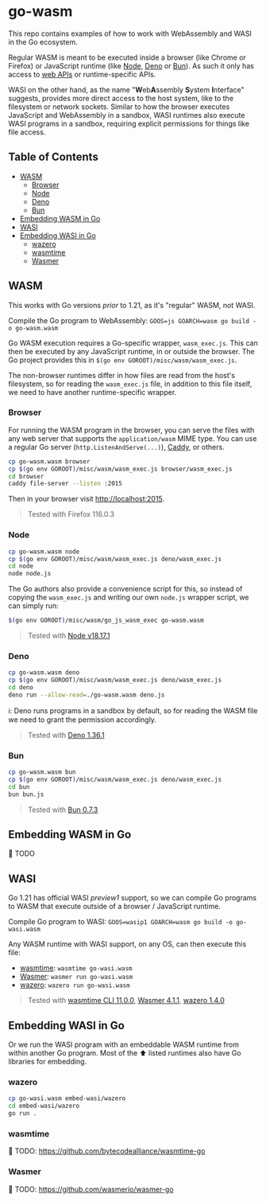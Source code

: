 # go-wasm

This repo contains examples of how to work with WebAssembly and WASI in the Go ecosystem.

Regular WASM is meant to be executed inside a browser (like Chrome or Firefox) or JavaScript runtime (like [Node](https://nodejs.org), [Deno](https://deno.land/) or [Bun](https://bun.sh/)). As such it only has access to [web APIs](https://developer.mozilla.org/en-US/docs/Web/API) or runtime-specific APIs.

WASI on the other hand, as the name "**W**eb**A**ssembly **S**ystem **I**nterface" suggests, provides more direct access to the host system, like to the filesystem or network sockets. Similar to how the browser executes JavaScript and WebAssembly in a sandbox, WASI runtimes also execute WASI programs in a sandbox, requiring explicit permissions for things like file access.

## Table of Contents

- [WASM](#wasm)
  - [Browser](#browser)
  - [Node](#node)
  - [Deno](#deno)
  - [Bun](#bun)
- [Embedding WASM in Go](#embedding-wasm-in-go)
- [WASI](#wasi)
- [Embedding WASI in Go](#embedding-wasi-in-go)
  - [wazero](#wazero)
  - [wasmtime](#wasmtime)
  - [Wasmer](#wasmer)

## WASM

This works with Go versions *prior* to 1.21, as it's "regular" WASM, not WASI.

Compile the Go program to WebAssembly: `GOOS=js GOARCH=wasm go build -o go-wasm.wasm`

Go WASM execution requires a Go-specific wrapper, `wasm_exec.js`. This can then be executed by any JavaScript runtime, in or outside the browser. The Go project provides this in `$(go env GOROOT)/misc/wasm/wasm_exec.js`.

The non-browser runtimes differ in how files are read from the host's filesystem, so for reading the `wasm_exec.js` file, in addition to this file itself, we need to have another runtime-specific wrapper.

### Browser

For running the WASM program in the browser, you can serve the files with any web server that supports the `application/wasm` MIME type. You can use a regular Go server (`http.ListenAndServe(...)`), [Caddy](https://caddyserver.com/), or others.

```bash
cp go-wasm.wasm browser
cp $(go env GOROOT)/misc/wasm/wasm_exec.js browser/wasm_exec.js
cd browser
caddy file-server --listen :2015
```

Then in your browser visit <http://localhost:2015>.

> Tested with Firefox 116.0.3

### Node

```bash
cp go-wasm.wasm node
cp $(go env GOROOT)/misc/wasm/wasm_exec.js deno/wasm_exec.js
cd node
node node.js
```

The Go authors also provide a convenience script for this, so instead of copying the `wasm_exec.js` and writing our own `node.js` wrapper script, we can simply run:

```bash
$(go env GOROOT)/misc/wasm/go_js_wasm_exec go-wasm.wasm
```

> Tested with [Node v18.17.1](https://github.com/nodejs/node/releases/tag/v18.17.1)

### Deno

```bash
cp go-wasm.wasm deno
cp $(go env GOROOT)/misc/wasm/wasm_exec.js deno/wasm_exec.js
cd deno
deno run --allow-read=./go-wasm.wasm deno.js
```

ℹ️: Deno runs programs in a sandbox by default, so for reading the WASM file we need to grant the permission accordingly.

> Tested with [Deno 1.36.1](https://github.com/denoland/deno/releases/tag/v1.36.1)

### Bun

```bash
cp go-wasm.wasm bun
cp $(go env GOROOT)/misc/wasm/wasm_exec.js deno/wasm_exec.js
cd bun
bun bun.js
```

> Tested with [Bun 0.7.3](https://github.com/oven-sh/bun/releases/tag/bun-v0.7.3)

## Embedding WASM in Go

🚧 TODO

## WASI

Go 1.21 has official WASI *preview1* support, so we can compile Go programs to WASM that execute outside of a browser / JavaScript runtime.

Compile Go program to WASI: `GOOS=wasip1 GOARCH=wasm go build -o go-wasi.wasm`

Any WASM runtime with WASI support, on any OS, can then execute this file:

- [wasmtime](https://wasmtime.dev/): `wasmtime go-wasi.wasm`
- [Wasmer](https://wasmer.io/): `wasmer run go-wasi.wasm`
- [wazero](https://wazero.io/): `wazero run go-wasi.wasm`

> Tested with [wasmtime CLI 11.0.0](https://github.com/bytecodealliance/wasmtime/releases/tag/v11.0.0), [Wasmer 4.1.1](https://github.com/wasmerio/wasmer/releases/tag/v4.1.1), [wazero 1.4.0](https://github.com/tetratelabs/wazero/releases/tag/v1.4.0)

## Embedding WASI in Go

Or we run the WASI program with an embeddable WASM runtime from within another Go program. Most of the ⬆️ listed runtimes also have Go libraries for embedding.

### wazero

```bash
cp go-wasi.wasm embed-wasi/wazero
cd embed-wasi/wazero
go run .
```

### wasmtime

🚧 TODO: <https://github.com/bytecodealliance/wasmtime-go>

### Wasmer

🚧 TODO: <https://github.com/wasmerio/wasmer-go>
